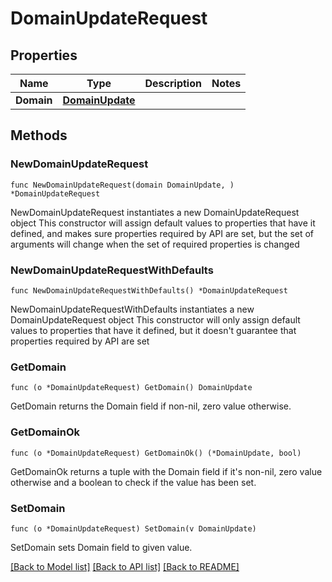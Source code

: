 # DomainUpdateRequest

## Properties

Name | Type | Description | Notes
------------ | ------------- | ------------- | -------------
**Domain** | [**DomainUpdate**](DomainUpdate.md) |  | 

## Methods

### NewDomainUpdateRequest

`func NewDomainUpdateRequest(domain DomainUpdate, ) *DomainUpdateRequest`

NewDomainUpdateRequest instantiates a new DomainUpdateRequest object
This constructor will assign default values to properties that have it defined,
and makes sure properties required by API are set, but the set of arguments
will change when the set of required properties is changed

### NewDomainUpdateRequestWithDefaults

`func NewDomainUpdateRequestWithDefaults() *DomainUpdateRequest`

NewDomainUpdateRequestWithDefaults instantiates a new DomainUpdateRequest object
This constructor will only assign default values to properties that have it defined,
but it doesn't guarantee that properties required by API are set

### GetDomain

`func (o *DomainUpdateRequest) GetDomain() DomainUpdate`

GetDomain returns the Domain field if non-nil, zero value otherwise.

### GetDomainOk

`func (o *DomainUpdateRequest) GetDomainOk() (*DomainUpdate, bool)`

GetDomainOk returns a tuple with the Domain field if it's non-nil, zero value otherwise
and a boolean to check if the value has been set.

### SetDomain

`func (o *DomainUpdateRequest) SetDomain(v DomainUpdate)`

SetDomain sets Domain field to given value.



[[Back to Model list]](../README.md#documentation-for-models) [[Back to API list]](../README.md#documentation-for-api-endpoints) [[Back to README]](../README.md)


